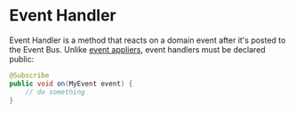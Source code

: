 # Event Handler

Event Handler is a method that reacts on a domain event after it's posted to the Event Bus. Unlike [event appliers](/java/aggregate.md), event handlers must be declared public:

``````java
@Subscribe
public void on(MyEvent event) {
    // do something
}
``````